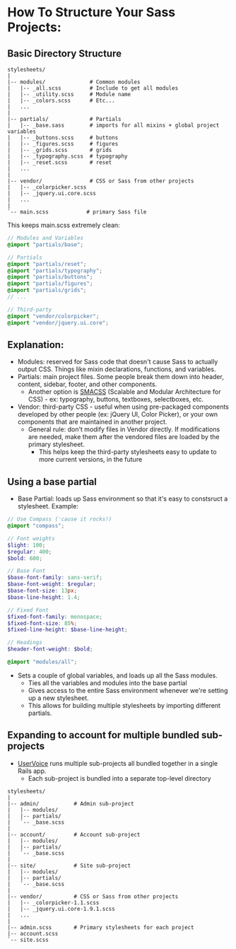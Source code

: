 # How To Structure Your Sass Projects:

## Basic Directory Structure

```
stylesheets/
|
|-- modules/              # Common modules
|   |-- _all.scss         # Include to get all modules
|   |-- _utility.scss     # Module name
|   |-- _colors.scss      # Etc...
|   ...
|
|-- partials/             # Partials
|   |-- _base.sass        # imports for all mixins + global project variables
|   |-- _buttons.scss     # buttons
|   |-- _figures.scss     # figures
|   |-- _grids.scss       # grids
|   |-- _typography.scss  # typography
|   |-- _reset.scss       # reset
|   ...
|
|-- vendor/               # CSS or Sass from other projects
|   |-- _colorpicker.scss
|   |-- _jquery.ui.core.scss
|   ...
|
`-- main.scss            # primary Sass file
```

This keeps main.scss extremely clean:

```scss
// Modules and Variables
@import "partials/base";

// Partials
@import "partials/reset";
@import "partials/typography";
@import "partials/buttons";
@import "partials/figures";
@import "partials/grids";
// ...

// Third-party
@import "vendor/colorpicker";
@import "vendor/jquery.ui.core";
```

## Explanation:

* Modules: reserved for Sass code that doesn't cause Sass to actually output CSS. Things like mixin declarations, functions, and variables.
* Partials: main project files. Some people break them down into header, content, sidebar, footer, and other components.
    * Another option is [SMACSS](https://smacss.com/) (Scalable and Modular Architecture for CSS) - ex: typography, buttons, textboxes, selectboxes, etc.
* Vendor: third-party CSS - useful when using pre-packaged components developed by other people (ex: jQuery UI, Color Picker), or your own components that are maintained in another project.
    * General rule: don't modify files in Vendor directly. If modifications are needed, make them after the vendored files are loaded by the primary stylesheet.
        * This helps keep the third-party stylesheets easy to update to more current versions, in the future

## Using a base partial

* Base Partial: loads up Sass environment so that it's easy to constsruct a stylesheet. Example:

```scss
// Use Compass ('cause it rocks!)
@import "compass";

// Font weights
$light: 100;
$regular: 400;
$bold: 600;

// Base Font
$base-font-family: sans-serif;
$base-font-weight: $regular;
$base-font-size: 13px;
$base-line-height: 1.4;

// Fixed Font
$fixed-font-family: monospace;
$fixed-font-size: 85%;
$fixed-line-height: $base-line-height;

// Headings
$header-font-weight: $bold;

@import "modules/all";
```

* Sets a couple of global variables, and loads up all the Sass modules.
    - Ties all the variables and modules into the base partial
    - Gives access to the entire Sass environment whenever we're setting up a new stylesheet.
    - This allows for building multiple stylesheets by importing different partials.

## Expanding to account for multiple bundled sub-projects
* [UserVoice](http://uservoice.com/) runs multiple sub-projects all bundled together in a single Rails app. 
    * Each sub-project is bundled into a separate top-level directory

```
stylesheets/
|
|-- admin/           # Admin sub-project
|   |-- modules/
|   |-- partials/
|   `-- _base.scss
|
|-- account/         # Account sub-project
|   |-- modules/
|   |-- partials/
|   `-- _base.scss
|
|-- site/            # Site sub-project
|   |-- modules/
|   |-- partials/
|   `-- _base.scss
|
|-- vendor/          # CSS or Sass from other projects
|   |-- _colorpicker-1.1.scss
|   |-- _jquery.ui.core-1.9.1.scss
|   ...
|
|-- admin.scss       # Primary stylesheets for each project
|-- account.scss
`-- site.scss
```


